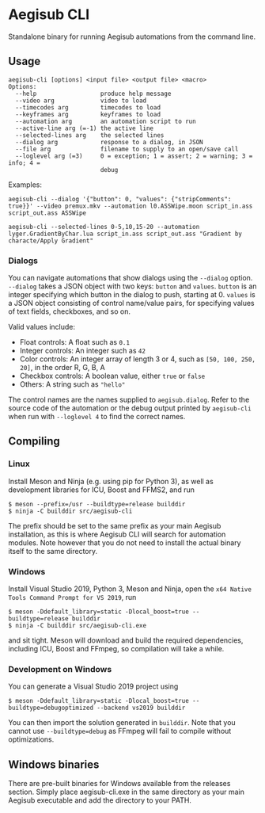 # Aegisub CLI

Standalone binary for running Aegisub automations from the command line.

## Usage

```
aegisub-cli [options] <input file> <output file> <macro>
Options:
  --help                  produce help message
  --video arg             video to load
  --timecodes arg         timecodes to load
  --keyframes arg         keyframes to load
  --automation arg        an automation script to run
  --active-line arg (=-1) the active line
  --selected-lines arg    the selected lines
  --dialog arg            response to a dialog, in JSON
  --file arg              filename to supply to an open/save call
  --loglevel arg (=3)     0 = exception; 1 = assert; 2 = warning; 3 = info; 4 =
                          debug
```

Examples:
```
aegisub-cli --dialog '{"button": 0, "values": {"stripComments": true}}' --video premux.mkv --automation l0.ASSWipe.moon script_in.ass script_out.ass ASSWipe

aegisub-cli --selected-lines 0-5,10,15-20 --automation lyger.GradientByChar.lua script_in.ass script_out.ass "Gradient by characte/Apply Gradient"
```

### Dialogs

You can navigate automations that show dialogs using the `--dialog` option.
`--dialog` takes a JSON object with two keys: `button` and `values`.
`button` is an integer specifying which button in the dialog to push, starting at 0.
`values` is a JSON object consisting of control name/value pairs, for specifying values of text fields, checkboxes, and so on.

Valid values include:

* Float controls: A float such as `0.1`
* Integer controls: An integer such as `42`
* Color controls: An integer array of length 3 or 4, such as `[50, 100, 250, 20]`, in the order R, G, B, A
* Checkbox controls: A boolean value, either `true` or `false`
* Others: A string such as `"hello"`

The control names are the names supplied to `aegisub.dialog`.
Refer to the source code of the automation or the debug output printed by `aegisub-cli` when run with `--loglevel 4` to find the correct names.

## Compiling

### Linux

Install Meson and Ninja (e.g. using pip for Python 3), as well as development libraries for ICU, Boost and FFMS2, and run

```
$ meson --prefix=/usr --buildtype=release builddir
$ ninja -C builddir src/aegisub-cli
```

The prefix should be set to the same prefix as your main Aegisub installation, as this is where Aegisub CLI will search for automation modules.
Note however that you do not need to install the actual binary itself to the same directory.

### Windows

Install Visual Studio 2019, Python 3, Meson and Ninja, open the `x64 Native Tools Command Prompt for VS 2019`, run

```
$ meson -Ddefault_library=static -Dlocal_boost=true --buildtype=release builddir
$ ninja -C builddir src/aegisub-cli.exe
```

and sit tight.
Meson will download and build the required dependencies, including ICU, Boost and FFmpeg, so compilation will take a while.

### Development on Windows

You can generate a Visual Studio 2019 project using
```
$ meson -Ddefault_library=static -Dlocal_boost=true --buildtype=debugoptimized --backend vs2019 builddir
```

You can then import the solution generated in `builddir`.
Note that you cannot use `--buildtype=debug` as FFmpeg will fail to compile without optimizations.

## Windows binaries

There are pre-built binaries for Windows available from the releases section.
Simply place aegisub-cli.exe in the same directory as your main Aegisub executable and add the directory to your PATH.
